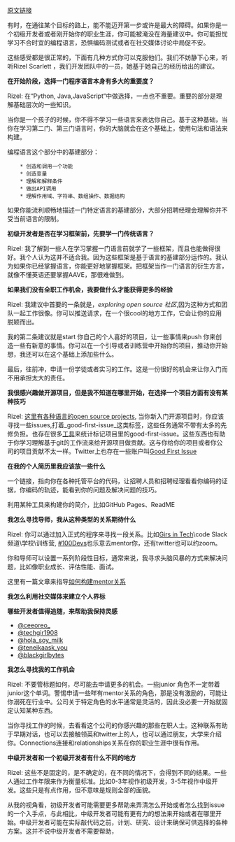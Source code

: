 [原文链接](https://github.blog/2022-03-29-career-tips-for-beginner-developers/)

有时，在通往某个目标的路上，能不能迈开第一步或许是最大的障碍。如果你是一个初级开发者或者刚开始你的职业生涯，你可能被淹没在海量建议中。你可能担忧学习不合时宜的编程语言，恐惧编码测试或者在社交媒体讨论中局促不安。

这些感受都是很正常的，下面有几种方式你可以克服他们。我们不妨静下心来，听听Rizel Scarlett ，我们开发团队中的一员，她基于她自己的经历给出的建议。

**在开始阶段，选择一门程序语言本身有多大的重要度？**

Rizel: 在“Python, Java,JavaScript“中做选择，一点也不重要。重要的部分是理解基础层次的一些知识。

当你是一个孩子的时候，你不得不学习一些语言来表达你自己。基于这种基础，当你在学习第二门、第三门语言时，你的大脑就会在这个基础上，使用句法和语法来构建。

编程语言这个部分中的基建部分：

		* 创造和调用一个功能
		* 创造变量
		* 理解和解释条件
		* 做出API调用
		* 理解作用域、字符串、数组操作、数据结构

如果你能流利顺畅地描述一门特定语言的基建部分，大部分招聘经理会理解你并不受当前语言的限制。

**初级开发者是否在学习框架前，先要学一门传统语言？**

Rizel: 我了解到一些人在学习掌握一门语言前就学了一些框架，而且也能做得很好。我个人认为这并不适合我。因为这些框架是基于语言的基建部分运作的。我认为如果你已经掌握语言，你能更好地掌握框架。把框架当作一门语言的衍生方言，就像不懂英语还要掌握AAVE，那很难做到。

**如果我们没有全职工作机会，我要做什么才能获得更多的经验**

Rizel: 我建议中首要的一条就是，_exploring open source 社区_,因为这种方式和团队一起工作很像。你可以推送请求，在一个很cool的地方工作，它会让你的应用脱颖而出。

我的第二条建议就是start 你自己的个人喜好的项目，让一些事情来push 你来创造一些有新意的事情。你可以在一个引导或者训练营中开始你的项目，推动你开始想，我还可以在这个基础上添加些什么。

最后，往前冲，申请一份学徒或者实习的工作。这是一份很好的机会来让你入门而不用承担太大的责任。

**我很感兴趣做开源项目，但是我不知道在哪里开始，在选择一个项目方面有没有某种技巧**

Rizel: [这里有各种语言的open source projects](https://github.com/topics), 当你新入门开源项目时，你应该寻找一些issues,打着_good-first-issue_这类标签，这些任务通常不带有太多的先修负担。也存在很多[工具](https://www.firsttimersonly.com/)来统计标记项目里的good-first-issue。这些东西也有助于你学习理解基于git的工作流来给开源项目做贡献。这与你给你的项目或者你公司的项目贡献不太一样。Twitter上也存在一些账户叫[Good First Issue](https://twitter.com/goodfirstissue)

**在我的个人简历里我应该放一些什么**

一个链接，指向你在各种托管平台的代码，让招聘人员和招聘经理看看你编码的证据，你编码的轨迹，能看到你的问题及解决问题的技巧。

利用某种工具来构建你的简介，比如GitHub Pages、ReadME

**我怎么寻找导师，我从这种类型的关系期待什么**

Rizel: 你可以通过加入正式的程序来寻找一段关系。比如[Girs in Tech](https://girlsintech.org/)\code Slack 频道\学校\训练营, [#100Devs](https://leonnoel.com/100devs/)也乐意去mentor你，还有twitter也可以约zoom。

你和导师可以设置一系列阶段性目标，通常来说，我寻求头脑风暴的方式来解决问题，比如像职业成长、评估性能、面试。

这里有一篇文章来指导[如何构建mentor关系](https://github.blog/2022-02-16-how-to-make-the-most-out-of-a-mentoring-relationship/)

**我怎么利用社交媒体来建立个人界标**

**哪些开发者值得追随，来帮助我保持灵感**

* [@ceeoreo_](https://twitter.com/ceeoreo_?ref_src=twsrc%5Egoogle%7Ctwcamp%5Eserp%7Ctwgr%5Eauthor)
* [@techgir1908](https://twitter.com/techgirl1908)
* [@hola_soy_milk](https://twitter.com/hola_soy_milk?ref_src=twsrc%5Egoogle%7Ctwcamp%5Eserp%7Ctwgr%5Eauthor)
* [@teneikaask_you](https://twitter.com/teneikaask_you?ref_src=twsrc%5Egoogle%7Ctwcamp%5Eserp%7Ctwgr%5Eauthor)
* [@blackgirlbytes](https://twitter.com/blackgirlbytes?ref_src=twsrc%5Egoogle%7Ctwcamp%5Eserp%7Ctwgr%5Eauthor)

**我怎么寻找我的工作机会**

Rizel: 不要管标题如何，尽可能去申请更多的机会。一些junior 角色不一定带着junior这个单词。警惕申请一些咩有mentor关系的角色，那是没有激励的，可能让你溺死在行业中。公司关于特定角色的水平通常是灵活的，因此没必要一开始就固定认知某种东西。

当你寻找工作的时候，去看看这个公司的你感兴趣的那些在职人士。这种联系有助于早期对话，也可以去接触领英和twitter上的人，也可以通过朋友，大学来介绍你。Connections连接和relationships关系在你的职业生涯中很有作用。

**中级开发者和一个初级开发者有什么不同的地方**

Rizel: 这些不是固定的，是不确定的，在不同的情况下，会得到不同的结果。一些人通过工作年限来作为衡量标准。比如0-3年视作初级开发，3-5年视作中级开发。这些只是有点作用，但不意味是规则全部的面貌。

从我的视角看，初级开发者可能需要更多帮助来弄清怎么开始或者怎么找到issue的一个入手点，与此相比，中级开发者可能有更有力的想法来开始或者在哪里开始。中级开发者可能在实际敲代码之前，计划、研究、设计来确保可供选择的各种方案。这并不说中级开发者不需要帮助，